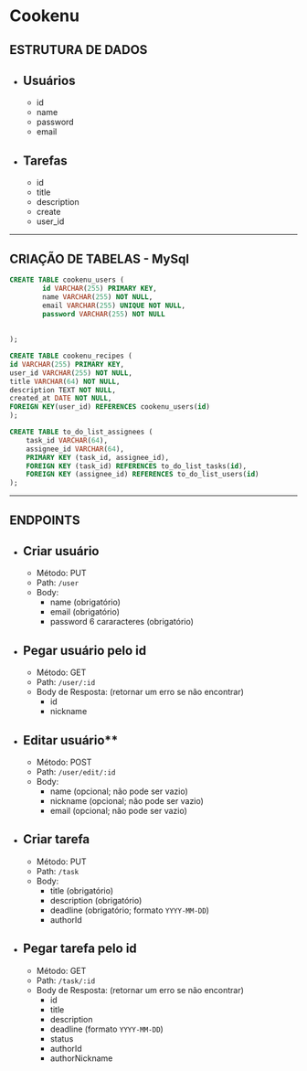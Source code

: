 # Cookenu

## ESTRUTURA DE DADOS  
  
* ## Usuários
  * id
  * name
  * password
  * email

* ## Tarefas 
  * id
  * title
  * description
  * create
  * user_id
   
---

## CRIAÇÃO DE TABELAS - MySql

```sql
CREATE TABLE cookenu_users (
		id VARCHAR(255) PRIMARY KEY,
		name VARCHAR(255) NOT NULL,
		email VARCHAR(255) UNIQUE NOT NULL,
        password VARCHAR(255) NOT NULL
        
    
);
```
```sql
CREATE TABLE cookenu_recipes (
id VARCHAR(255) PRIMARY KEY,
user_id VARCHAR(255) NOT NULL,
title VARCHAR(64) NOT NULL,
description TEXT NOT NULL,
created_at DATE NOT NULL,
FOREIGN KEY(user_id) REFERENCES cookenu_users(id)
);
```
```sql
CREATE TABLE to_do_list_assignees (
    task_id VARCHAR(64),
    assignee_id VARCHAR(64),
    PRIMARY KEY (task_id, assignee_id),
    FOREIGN KEY (task_id) REFERENCES to_do_list_tasks(id),
    FOREIGN KEY (assignee_id) REFERENCES to_do_list_users(id)
);
```
---

## ENDPOINTS 

* ## Criar usuário
  * Método: PUT
  * Path: `/user`
  * Body:
    * name (obrigatório)
    * email (obrigatório)
    * password 6 cararacteres  (obrigatório)

* ## Pegar usuário pelo id
  * Método: GET
  * Path: `/user/:id`
  * Body de Resposta: (retornar um erro se não encontrar)
    * id
    * nickname


* ## Editar usuário**
  * Método: POST
  * Path: `/user/edit/:id`
  * Body:
    * name (opcional; não pode ser vazio)
    * nickname (opcional; não pode ser vazio)
    * email (opcional; não pode ser vazio)


* ## Criar tarefa
  * Método: PUT
  * Path: `/task`
  * Body:
    * title (obrigatório)
    * description (obrigatório)
    * deadline (obrigatório; formato `YYYY-MM-DD`)
    * authorId

* ## Pegar tarefa pelo id
  * Método: GET
  * Path: `/task/:id`
  * Body de Resposta: (retornar um erro se não encontrar)
    * id
    * title 
    * description
    * deadline (formato `YYYY-MM-DD`)
    * status
    * authorId
    * authorNickname